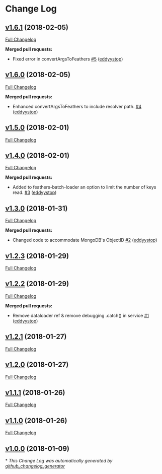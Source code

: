 # Change Log

## [v1.6.1](https://github.com/feathers-plus/graphql/tree/v1.6.1) (2018-02-05)
[Full Changelog](https://github.com/feathers-plus/graphql/compare/v1.6.0...v1.6.1)

**Merged pull requests:**

- Fixed error in convertArgsToFeathers [\#5](https://github.com/feathers-plus/graphql/pull/5) ([eddyystop](https://github.com/eddyystop))

## [v1.6.0](https://github.com/feathers-plus/graphql/tree/v1.6.0) (2018-02-05)
[Full Changelog](https://github.com/feathers-plus/graphql/compare/v1.5.0...v1.6.0)

**Merged pull requests:**

- Enhanced convertArgsToFeathers to include resolver path. [\#4](https://github.com/feathers-plus/graphql/pull/4) ([eddyystop](https://github.com/eddyystop))

## [v1.5.0](https://github.com/feathers-plus/graphql/tree/v1.5.0) (2018-02-01)
[Full Changelog](https://github.com/feathers-plus/graphql/compare/v1.4.0...v1.5.0)

## [v1.4.0](https://github.com/feathers-plus/graphql/tree/v1.4.0) (2018-02-01)
[Full Changelog](https://github.com/feathers-plus/graphql/compare/v1.3.0...v1.4.0)

**Merged pull requests:**

- Added to feathers-batch-loader an option to limit the number of keys read. [\#3](https://github.com/feathers-plus/graphql/pull/3) ([eddyystop](https://github.com/eddyystop))

## [v1.3.0](https://github.com/feathers-plus/graphql/tree/v1.3.0) (2018-01-31)
[Full Changelog](https://github.com/feathers-plus/graphql/compare/v1.2.3...v1.3.0)

**Merged pull requests:**

- Changed code to accommodate MongoDB's ObjectID [\#2](https://github.com/feathers-plus/graphql/pull/2) ([eddyystop](https://github.com/eddyystop))

## [v1.2.3](https://github.com/feathers-plus/graphql/tree/v1.2.3) (2018-01-29)
[Full Changelog](https://github.com/feathers-plus/graphql/compare/v1.2.2...v1.2.3)

## [v1.2.2](https://github.com/feathers-plus/graphql/tree/v1.2.2) (2018-01-29)
[Full Changelog](https://github.com/feathers-plus/graphql/compare/v1.2.1...v1.2.2)

**Merged pull requests:**

- Remove dataloader ref & remove debugging .catch\(\) in service [\#1](https://github.com/feathers-plus/graphql/pull/1) ([eddyystop](https://github.com/eddyystop))

## [v1.2.1](https://github.com/feathers-plus/graphql/tree/v1.2.1) (2018-01-27)
[Full Changelog](https://github.com/feathers-plus/graphql/compare/v1.2.0...v1.2.1)

## [v1.2.0](https://github.com/feathers-plus/graphql/tree/v1.2.0) (2018-01-27)
[Full Changelog](https://github.com/feathers-plus/graphql/compare/v1.1.1...v1.2.0)

## [v1.1.1](https://github.com/feathers-plus/graphql/tree/v1.1.1) (2018-01-26)
[Full Changelog](https://github.com/feathers-plus/graphql/compare/v1.1.0...v1.1.1)

## [v1.1.0](https://github.com/feathers-plus/graphql/tree/v1.1.0) (2018-01-26)
[Full Changelog](https://github.com/feathers-plus/graphql/compare/v1.0.0...v1.1.0)

## [v1.0.0](https://github.com/feathers-plus/graphql/tree/v1.0.0) (2018-01-09)


\* *This Change Log was automatically generated by [github_changelog_generator](https://github.com/skywinder/Github-Changelog-Generator)*
